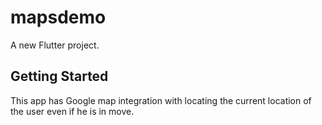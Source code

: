 # mapsdemo

A new Flutter project.

## Getting Started

This app has Google map integration with locating the current location of the user even if he is in move.
